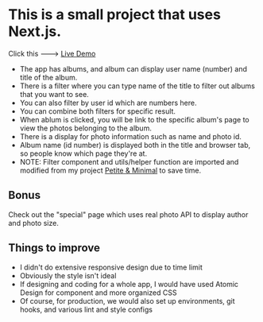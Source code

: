 # This is a small project that uses Next.js.

Click this ---> [Live Demo](https://next-js-mvp.vercel.app/)

- The app has albums, and album can display user name (number) and title of the album.
- There is a filter where you can type name of the title to filter out albums that you want to see.
- You can also filter by user id which are numbers here.
- You can combine both filters for specific result.
- When ablum is clicked, you will be link to the specific album's page to view the photos belonging to the album.
- There is a display for photo information such as name and photo id.
- Album name (id number) is displayed both in the title and browser tab, so people know which page they're at.
- NOTE: Filter component and utils/helper function are imported and modified from my project [Petite & Minimal](https://www.petiteandminimal.com/) to save time.

## Bonus

Check out the "special" page which uses real photo API to display author and photo size.

## Things to improve

- I didn't do extensive responsive design due to time limit
- Obviously the style isn't ideal
- If designing and coding for a whole app, I would have used Atomic Design for component and more organized CSS
- Of course, for production, we would also set up environments, git hooks, and various lint and style configs

